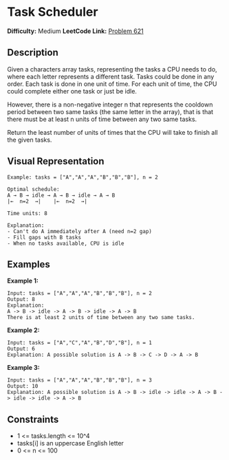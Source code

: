 # Task Scheduler

**Difficulty:** Medium
**LeetCode Link:** [Problem 621](https://leetcode.com/problems/task-scheduler/)

## Description
Given a characters array tasks, representing the tasks a CPU needs to do, where each letter represents a different task. Tasks could be done in any order. Each task is done in one unit of time. For each unit of time, the CPU could complete either one task or just be idle.

However, there is a non-negative integer n that represents the cooldown period between two same tasks (the same letter in the array), that is that there must be at least n units of time between any two same tasks.

Return the least number of units of times that the CPU will take to finish all the given tasks.

## Visual Representation

```
Example: tasks = ["A","A","A","B","B","B"], n = 2

Optimal schedule:
A → B → idle → A → B → idle → A → B
|←  n=2  →|    |←  n=2  →|

Time units: 8

Explanation:
- Can't do A immediately after A (need n=2 gap)
- Fill gaps with B tasks
- When no tasks available, CPU is idle
```

## Examples

**Example 1:**
```
Input: tasks = ["A","A","A","B","B","B"], n = 2
Output: 8
Explanation:
A -> B -> idle -> A -> B -> idle -> A -> B
There is at least 2 units of time between any two same tasks.
```

**Example 2:**
```
Input: tasks = ["A","C","A","B","D","B"], n = 1
Output: 6
Explanation: A possible solution is A -> B -> C -> D -> A -> B
```

**Example 3:**
```
Input: tasks = ["A","A","A","B","B","B"], n = 3
Output: 10
Explanation: A possible solution is A -> B -> idle -> idle -> A -> B -> idle -> idle -> A -> B
```

## Constraints
- 1 <= tasks.length <= 10^4
- tasks[i] is an uppercase English letter
- 0 <= n <= 100
